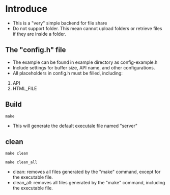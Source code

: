 # Introduce
- This is a "very" simple backend for file share
- Do not support folder. This mean cannot upload folders or retrieve files if they are inside a folder.
## The "config.h" file
- The example can be found in example directory as config-example.h
- Include settings for buffer size, API name, and other configurations.
- All placeholders in config.h must be filled, including:
1. API
2. HTML_FILE
## Build
```
make
```
- This will generate the default executale file named "server"
## clean
```
make clean

make clean_all
```
- clean: removes all files generated by the "make" command, except for the executable file.
- clean_all: removes all files generated by the "make" command, including the executable file.

